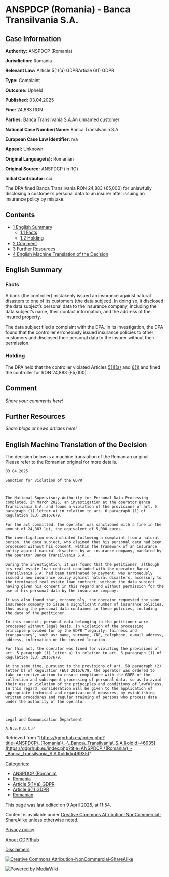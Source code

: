 # ANSPDCP (Romania) - Banca Transilvania S.A.

## Case Information

**Authority:** ANSPDCP (Romania)

**Jurisdiction:** Romania

**Relevant Law:** Article 5(1)(a) GDPRArticle 6(1) GDPR

**Type:** Complaint

**Outcome:** Upheld

**Published:** 03.04.2025

**Fine:** 24,883 RON

**Parties:** Banca Transilvania S.A.An unnamed customer

**National Case Number/Name:** Banca Transilvania S.A.

**European Case Law Identifier:** n/a

**Appeal:** Unknown

**Original Language(s):** Romanian

**Original Source:** ANSPDCP (in RO)

**Initial Contributor:** cci

The DPA fined Banca Transilvania RON 24,883 (€5,000) for unlawfully disclosing a customer’s personal data to an insurer after issuing an insurance policy by mistake.

## Contents

*   [1 English Summary](#English_Summary)
    *   [1.1 Facts](#Facts)
    *   [1.2 Holding](#Holding)
*   [2 Comment](#Comment)
*   [3 Further Resources](#Further_Resources)
*   [4 English Machine Translation of the Decision](#English_Machine_Translation_of_the_Decision)

## English Summary

### Facts

A bank (the controller) mistakenly issued an insurance against natural disasters to one of its customers (the data subject). In doing so, it disclosed the data subject’s personal data to the insurance company, including the data subject’s name, their contact information, and the address of the insured property.

The data subject filed a complaint with the DPA. In its investigation, the DPA found that the controller erroneously issued insurance policies to other customers and disclosed their personal data to the insurer without their permission.

### Holding

The DPA held that the controller violated Articles [5(1)(a)](/index.php?title=Article_5_GDPR#1a "Article 5 GDPR") and [6(1)](/index.php?title=Article_6_GDPR#1 "Article 6 GDPR") and fined the controller for RON 24,883 (€5,000).

## Comment

_Share your comments here!_

## Further Resources

_Share blogs or news articles here!_

## English Machine Translation of the Decision

The decision below is a machine translation of the Romanian original. Please refer to the Romanian original for more details.

```
03.04.2025

Sanction for violation of the GDPR

 

The National Supervisory Authority for Personal Data Processing completed, in March 2025, an investigation at the operator Banca Transilvania S.A. and found a violation of the provisions of art. 5 paragraph (1) letter a) in relation to art. 6 paragraph (1) of Regulation (EU) 2016/679.

For the act committed, the operator was sanctioned with a fine in the amount of 24,883 lei, the equivalent of 5,000 euros.

The investigation was initiated following a complaint from a natural person, the data subject, who claimed that his personal data had been processed without his consent, within the framework of an insurance policy against natural disasters by an insurance company, mandated by the operator Banca Transilvania S.A..

During the investigation, it was found that the petitioner, although his real estate loan contract concluded with the operator Banca Transilvania S.A. had been terminated by payment, was erroneously issued a new insurance policy against natural disasters, accessory to the terminated real estate loan contract, without the data subject having given his consent in this regard and without permission for the use of his personal data by the insurance company.

It was also found that, erroneously, the operator requested the same insurance company to issue a significant number of insurance policies, thus using the personal data contained in these policies, including the data of the petitioner.

In this context, personal data belonging to the petitioner were processed without legal basis, in violation of the processing principle provided for by the GDPR “legality, fairness and transparency”, such as: name, surname, CNP, telephone, e-mail address, address, information on the insured location.

For this act, the operator was fined for violating the provisions of art. 5 paragraph (1) letter a) in relation to art. 6 paragraph (1) of Regulation (EU) 2016/679.

At the same time, pursuant to the provisions of art. 58 paragraph (2) letter b) of Regulation (EU) 2016/679, the operator was ordered to take corrective action to ensure compliance with the GDPR of the collection and subsequent processing of personal data, so as to avoid their use in violation of the principles and conditions of lawfulness. In this regard, consideration will be given to the application of appropriate technical and organizational measures, by establishing written procedures and regular training of persons who process data under the authority of the operator.

 

Legal and Communication Department

A.N.S.P.D.C.P

```

Retrieved from "[https://gdprhub.eu/index.php?title=ANSPDCP\_(Romania)\_-\_Banca\_Transilvania\_S.A.&oldid=46935](https://gdprhub.eu/index.php?title=ANSPDCP_\(Romania\)_-_Banca_Transilvania_S.A.&oldid=46935)"

[Categories](/index.php?title=Special:Categories "Special:Categories"):

*   [ANSPDCP (Romania)](/index.php?title=Category:ANSPDCP_\(Romania\) "Category:ANSPDCP (Romania)")
*   [Romania](/index.php?title=Category:Romania "Category:Romania")
*   [Article 5(1)(a) GDPR](/index.php?title=Category:Article_5\(1\)\(a\)_GDPR "Category:Article 5(1)(a) GDPR")
*   [Article 6(1) GDPR](/index.php?title=Category:Article_6\(1\)_GDPR "Category:Article 6(1) GDPR")
*   [Romanian](/index.php?title=Category:Romanian "Category:Romanian")

This page was last edited on 9 April 2025, at 11:54.

Content is available under [Creative Commons Attribution-NonCommercial-ShareAlike](https://creativecommons.org/licenses/by-nc-sa/4.0/) unless otherwise noted.

[Privacy policy](/index.php?title=GDPRhub:Privacy_policy)

[About GDPRhub](/index.php?title=GDPRhub:About)

[Disclaimers](/index.php?title=GDPRhub:General_disclaimer)

[![Creative Commons Attribution-NonCommercial-ShareAlike](/resources/assets/licenses/cc-by-nc-sa.png)](https://creativecommons.org/licenses/by-nc-sa/4.0/)

[![Powered by MediaWiki](/resources/assets/poweredby_mediawiki_88x31.png)](https://www.mediawiki.org/)